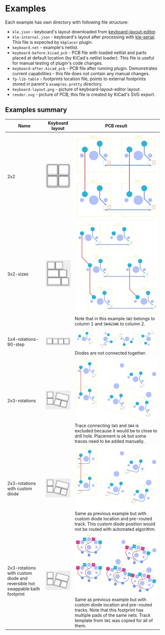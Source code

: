 # Examples

Each example has own directory with following file structure:

- `kle.json` - keyboard's layout downloaded from [keyboard-layout-editor](http://www.keyboard-layout-editor.com).
- `kle-internal.json` - keyboard's layout after processing with [kle-serial](https://github.com/ijprest/kle-serial).
  This file is expected by `kbplacer` plugin.
- `keyboard.net` - example's netlist.
- `keyboard-before.kicad_pcb` - PCB file with loaded netlist and parts placed
  at default location (by KiCad's netlist loader). This file is useful for manual
  testing of plugin's code changes.
- `keyboard-after.kicad_pcb` - PCB file after running plugin. Demonstrates
  current capabilities - this file does not contain any manual changes.
- `fp-lib-table` - footprints location file, points to external footprints
  stored in parent's `examples.pretty` directory.
- `keyboard-layout.png` - picture of keyboard-layout-editor layout.
- `render.svg` - picture of PCB, this file is created by KiCad's SVG export.

## Examples summary

| Name                                                                         | Keyboard layout                                                                                                                                          | PCB result                                                                                                                                                                                                                                                                                                                                       |
| ---                                                                          | ---                                                                                                                                                      | ---                                                                                                                                                                                                                                                                                                                                              |
| 2x2                                                                          | ![2x2-layout](./2x2/keyboard-layout.png)                                                                                                                 | ![2x2-after](./2x2/render.svg)                                                                                                                                                                                                                                                                                                                   |
| 3x2-sizes                                                                    | ![3x2-sizes-layout](./3x2-sizes/keyboard-layout.png)                                                                                                     | ![3x2-sizes-after](./3x2-sizes/render.svg) Note that in this example `SW2` belongs to column 1 and `SW4&SW6` to column 2.                                                                                                                                                                                                                        |
| 1x4-rotations-90-step                                                        | ![1x4-rotations-90-step-layout](./1x4-rotations-90-step/keyboard-layout.png)                                                                             | ![1x4-rotations-90-step-after](./1x4-rotations-90-step/render.svg) Diodes are not connected together.                                                                                                                                                                                                                                            |
| 2x3-rotations                                                                | ![2x3-rotations-layout](./2x3-rotations/keyboard-layout.png)                                                                                             | ![2x3-rotations-after](./2x3-rotations/render.svg) Trace connecting `SW3` and `SW4` is excluded because it would be to close to drill hole. Placement is ok but some traces need to be added manually.                                                                                                                                           |
| 2x3-rotations with custom diode                                              | ![2x3-rotations-custom-diode-with-track-layout](./2x3-rotations-custom-diode-with-track/keyboard-layout.png)                                             | ![2x3-rotations-custom-diode-with-track-after](./2x3-rotations-custom-diode-with-track/render.svg) Same as previous example but with custom diode location and pre-routed track. This custom diode position would not be routed with automated algorithm.                                                                                        |
| 2x3-rotations with custom diode and reversible hot swappable kailh footprint | ![2x3-rotations-custom-diode-with-track-layout-and-complex-footprint](./2x3-rotations-custom-diode-with-track-and-complex-footprint/keyboard-layout.png) | ![2x3-rotations-custom-diode-with-track-and-complex-footprint-after](./2x3-rotations-custom-diode-with-track-and-complex-footprint/render.svg) Same as previous example but with custom diode location and pre-routed tracks. Note that this footprint has multiple pads of the same nets. Track template from `SW1` was copied for all of them. |
